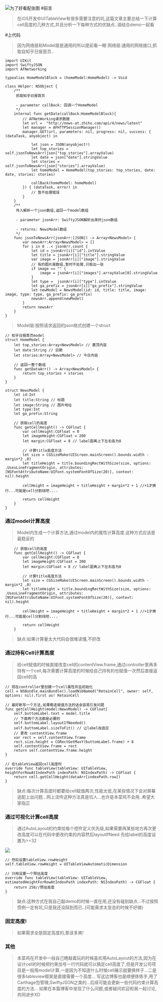 ![为了好看配张图](http://upload-images.jianshu.io/upload_images/1298596-8d54d23ca10f55a9.png?imageMogr2/auto-orient/strip%7CimageView2/2/w/1240)
#前言
>在iOS开发中UITableView有很多需要注意的坑,这篇文章主要总结一下计算cell高度的几种方式,并且分析一下每种方式的优缺点..请结合demo一起看

#上代码
>因为网络层和Model层是通用的所以提前看一眼
网络层:通用的网络接口,抓取自知乎日报首页..

```
import UIKit
import SwiftyJSON
import AFNetworking

typealias HomeModelBlock = (homeModel:HomeModel) -> Void

class Helper: NSObject {
    /**
     抓取知乎日报首页
     
     - parameter callBack: 回调一个HomeModel
     */
    internal func getData(callBack:HomeModelBlock){
        // AFNetWorking请求数据
        let url =  "http://news-at.zhihu.com/api/4/news/latest"
        let manager = AFHTTPSessionManager()
        manager.GET(url, parameters: nil, progress: nil, success: { (dataTask, anyobject) in
            
            let json = JSON(anyobject!)
            let top_stories = self.jsonToNewsArr(json["top_stories"].arrayValue)
            let date = json["date"].stringValue
            let stories = self.jsonToNewsArr(json["stories"].arrayValue)
            let homeModel = HomeModel(top_stories: top_stories, date: date, stories: stories)
            
            callBack(homeModel: homeModel)
        }) { (dataTask, error) in
            // 暂不处理错误
        }
    }
    /**
     传入解析一个json数组,返回一个model数组
     
     - parameter jsonArr: SwiftyJSON解析出来的json数组
     
     - returns: NewsModel数组
     */
    func jsonToNewsArr(jsonArr:[JSON]) -> Array<NewsModel> {
        var newsArr:Array<NewsModel> = []
        for i in 0 ..< jsonArr.count {
            let id = jsonArr[i]["id"].intValue
            let title = jsonArr[i]["title"].stringValue
            var image = jsonArr[i]["image"].stringValue
            // 有的图片是数组,暂时不处理,只取出一张
            if image == "" {
                image = jsonArr[i]["images"].arrayValue[0].stringValue
            }
            let type =  jsonArr[i]["type"].intValue
            let ga_prefix = jsonArr[i]["ga_prefix"].stringValue
            let newModel = NewsModel(id: id, title: title, image: image, type: type, ga_prefix: ga_prefix)
            newsArr.append(newModel)
        }
        return newsArr
    }
}
```

>Model层:按照请求返回的json格式创建一个struct

```
// 知乎日报首页model
struct HomeModel {
    let top_stories:Array<NewsModel> // 置顶内容
    let date:String // 日期
    let stories:Array<NewsModel> // 今日内容
    
    // 返回一整个数组
    func getDataArr() -> Array<NewsModel> {
        return top_stories + stories
    }
}

struct NewsModel {
    let id:Int
    let title:String // 标题
    let image:String // 图片地址
    let type:Int
    let ga_prefix:String
    
    // 获取cell的高度
    func getCellHeight() -> CGFloat {
        var cellHeight:CGFloat = 0
        let imageHeight:CGFloat = 200
        let margin:CGFloat = 8 // label距离上下左右各为8
        
        // 计算title高度方法
        let size = CGSizeMake(UIScreen.mainScreen().bounds.width - margin*2 ,0)
        let titleHeight = title.boundingRectWithSize(size, options: .UsesLineFragmentOrigin, attributes: [NSFontAttributeName:UIFont.systemFontOfSize(20)], context: nil).height
        
        cellHeight = imageHeight + titleHeight + margin*2 + 1 //+1才换行...可能是cell分割线吧....
        
        return cellHeight
    }
}
```
### 通过model计算高度
>Model内生成一个计算方法,通过model内的属性计算高度.这种方式应该是最稳妥的

```
    // 获取cell的高度
    func getCellHeight() -> CGFloat {
        var cellHeight:CGFloat = 0
        let imageHeight:CGFloat = 200
        let margin:CGFloat = 8 // label距离上下左右各为8
        
        // 计算title高度方法
        let size = CGSizeMake(UIScreen.mainScreen().bounds.width - margin*2 ,0)
        let titleHeight = title.boundingRectWithSize(size, options: .UsesLineFragmentOrigin, attributes: [NSFontAttributeName:UIFont.systemFontOfSize(20)], context: nil).height
        
        cellHeight = imageHeight + titleHeight + margin*2 + 1 //+1才换行...可能是cell分割线吧....
        
        return cellHeight
    }
```


>缺点:如果计算量太大代码会很难读懂,不好改

### 通过持有Cell计算高度
>给cell赋值的时候直接改变cell的contentView.frame,通过controller里再多持有一个cell,每次需要计算高度的时候给自己持有的也赋值一次然后直接返回cell的高


```
// 现在controller里创建一个cell属性并且初始化
cell = NSBundle.mainBundle().loadNibNamed("RetainCell", owner: self, options: nil).first as! RetainCell
```
```
// 最好新写一个方法,如果都走赋值方法的话会容易引发问题
func getCellHeight(model:NewsModel) -> CGFloat{
    self.buttomLabel.text = model.title
    // 下面两个方法都是必要的
    self.buttomLabel.layoutIfNeeded()
    self.buttomLabel.sizeToFit() // 让label自适应
    // 更改 contentView.frame
    var rect = self.contentView.frame
    rect.size.height = CGRectGetMaxY(buttomLabel.frame) + 8
    self.contentView.frame = rect
    return self.contentView.frame.height
}
```
```
// 在tableView返回cell高度时
override func tableView(tableView: UITableView, heightForRowAtIndexPath indexPath: NSIndexPath) -> CGFloat {
    return cell.getCellHeight(dataArr[indexPath.row])
}
```


>缺点:每次计算高度时都要给cell赋值两次,性能太低,在某些情况下会对屏幕适配上出问题...网上流传这种方法真是坑人...也许是本菜鸡不会用..希望大家指正

### 通过可视化计算cell高度
>通过AutoLayout的约束给每个控件定义优先级,如果需要再某些地方再次更改高度可以在代码中更改约束的内容然后layoutIfNeed
>先给label的高度设置为>=32

![](http://upload-images.jianshu.io/upload_images/1298596-813121576d0a2f88.png?imageMogr2/auto-orient/strip%7CimageView2/2/w/1240)


```
// 然后设置tableView.rowHeight
self.tableView.rowHeight = UITableViewAutomaticDimension
```

```
// 只用设置一个预估高度
override func tableView(tableView: UITableView, estimatedHeightForRowAtIndexPath indexPath: NSIndexPath) -> CGFloat {
    return 258//预估高度
}
```

>缺点:这种方式在我自己敲demo的时候一直在用,还没有碰到缺点...不过按照惯例一定有坑,只是我还没踩到而已..(可能需求太变态的时候不好做)

### 固定高度!
>如果需求全是固定高度的,那该多爽!



### 其他
>本菜鸡在开发中一般自己瞎敲着玩的时候喜欢用AutoLayout的方法,因为在设计cell的时候把约束加号一行代码就可以搞定cell高度了,但是开发公司项目是一般用model计算,一是因为不知道什么时候cell展示就要换样子...二是很多tableview框架是直接需要一个高度...
写这边博客也是顺便练练手,用了Carthage包管理,SwiftyJSON之类的...后续可能会更新一些代码约束计算高度的方法...
如果在本篇博客中发现了什么问题,或者疑问欢迎和我一起讨论,共同进步XD
